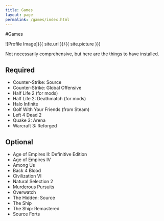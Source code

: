 ```yaml
---
title: Games
layout: page
permalink: /games/index.html
---
```

#Games

<style>
img { width: 50%; margin: 0 auto; display: block; }
</style>

![Profile Image]({{ site.url }}/{{ site.picture }})

<p>Not necessarily comprehensive, but here are the things to have installed.</p>

<h2>Required</h2>

<ul class="skill-list">
	<li>Counter-Strike: Source</li>
	<li>Counter-Strike: Global Offensive</li>
	<li>Half Life 2 (for mods)</li>
	<li>Half Life 2: Deathmatch (for mods)</li>
	<li>Halo Infinite</li>
	<li>Golf With Your Friends (from Steam)</li>
	<li>Left 4 Dead 2</li>
	<li>Quake 3: Arena</li>
	<li>Warcraft 3: Reforged</li>
</ul>

<h2>Optional</h2>

<ul class="skill-list">
	<li>Age of Empires II: Definitive Edition</li>
	<li>Age of Empires IV</li>
	<li>Among Us</li>
	<li>Back 4 Blood</li>
	<li>Civilization VI</li>
	<li>Natural Selection 2</li>
	<li>Murderous Pursuits</li>
	<li>Overwatch</li>
	<li>The Hidden: Source</li>
	<li>The Ship</li>
	<li>The Ship: Remastered</li>
	<li>Source Forts</li>
</ul>
